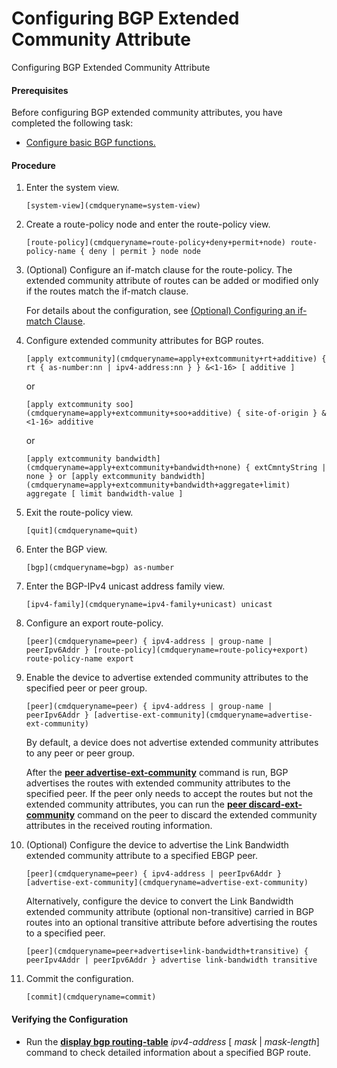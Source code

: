 Configuring BGP Extended Community Attribute
============================================

Configuring BGP Extended Community Attribute

#### Prerequisites

Before configuring BGP extended community attributes, you have completed the following task:

* [Configure basic BGP functions.](vrp_bgp_cfg_0014.html)

#### Procedure

1. Enter the system view.
   
   
   ```
   [system-view](cmdqueryname=system-view)
   ```
2. Create a route-policy node and enter the route-policy view.
   
   
   ```
   [route-policy](cmdqueryname=route-policy+deny+permit+node) route-policy-name { deny | permit } node node
   ```
3. (Optional) Configure an if-match clause for the route-policy. The extended community attribute of routes can be added or modified only if the routes match the if-match clause.
   
   
   
   For details about the configuration, see [(Optional) Configuring an if-match Clause](vrp_route-policy_cfg_0014.html).
4. Configure extended community attributes for BGP routes.
   
   
   ```
   [apply extcommunity](cmdqueryname=apply+extcommunity+rt+additive) { rt { as-number:nn | ipv4-address:nn } } &<1-16> [ additive ]
   ```
   
   or
   
   ```
   [apply extcommunity soo](cmdqueryname=apply+extcommunity+soo+additive) { site-of-origin } &<1-16> additive
   ```
   
   or
   
   ```
   [apply extcommunity bandwidth](cmdqueryname=apply+extcommunity+bandwidth+none) { extCmntyString | none } or [apply extcommunity bandwidth](cmdqueryname=apply+extcommunity+bandwidth+aggregate+limit) aggregate [ limit bandwidth-value ]
   ```
5. Exit the route-policy view.
   
   
   ```
   [quit](cmdqueryname=quit)
   ```
6. Enter the BGP view.
   
   
   ```
   [bgp](cmdqueryname=bgp) as-number
   ```
7. Enter the BGP-IPv4 unicast address family view.
   
   
   ```
   [ipv4-family](cmdqueryname=ipv4-family+unicast) unicast
   ```
8. Configure an export route-policy.
   
   
   ```
   [peer](cmdqueryname=peer) { ipv4-address | group-name | peerIpv6Addr } [route-policy](cmdqueryname=route-policy+export) route-policy-name export
   ```
9. Enable the device to advertise extended community attributes to the specified peer or peer group.
   
   
   ```
   [peer](cmdqueryname=peer) { ipv4-address | group-name | peerIpv6Addr } [advertise-ext-community](cmdqueryname=advertise-ext-community)
   ```
   
   By default, a device does not advertise extended community attributes to any peer or peer group.
   
   After the [**peer advertise-ext-community**](cmdqueryname=peer+advertise-ext-community) command is run, BGP advertises the routes with extended community attributes to the specified peer. If the peer only needs to accept the routes but not the extended community attributes, you can run the [**peer discard-ext-community**](cmdqueryname=peer+discard-ext-community) command on the peer to discard the extended community attributes in the received routing information.
10. (Optional) Configure the device to advertise the Link Bandwidth extended community attribute to a specified EBGP peer.
    
    
    ```
    [peer](cmdqueryname=peer) { ipv4-address | peerIpv6Addr } [advertise-ext-community](cmdqueryname=advertise-ext-community)
    ```
    
    Alternatively, configure the device to convert the Link Bandwidth extended community attribute (optional non-transitive) carried in BGP routes into an optional transitive attribute before advertising the routes to a specified peer.
    
    ```
    [peer](cmdqueryname=peer+advertise+link-bandwidth+transitive) { peerIpv4Addr | peerIpv6Addr } advertise link-bandwidth transitive
    ```
11. Commit the configuration.
    
    
    ```
    [commit](cmdqueryname=commit)
    ```

#### Verifying the Configuration

* Run the [**display bgp routing-table**](cmdqueryname=display+bgp+routing-table) *ipv4-address* [ *mask* | *mask-length*] command to check detailed information about a specified BGP route.